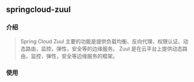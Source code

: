 ## springcloud-zuul

### 介绍

> Spring Cloud Zuul 主要的功能是提供负载均衡、反向代理、权限认证、动态路由，监控，弹性，安全等的边缘服务。
> Zuul 是在云平台上提供动态路由，监控，弹性，安全等边缘服务的框架。


### 使用

